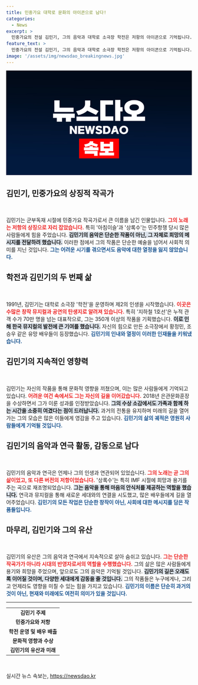 ```yaml
---
title: 민중가요 대학로 문화의 아이콘으로 남다!
categories:
  - News
excerpt: >
  민중가요의 전설 김민기, 그의 음악과 대학로 소극장 학전은 저항의 아이콘으로 기억됩니다. 잊히지 않는 그의 명곡과 후배 배우들을 향한 사랑, 그 삶의 궤적을 알아보세요.
feature_text: >
  민중가요의 전설 김민기, 그의 음악과 대학로 소극장 학전은 저항의 아이콘으로 기억됩니다. 잊히지 않는 그의 명곡과 후배 배우들을 향한 사랑, 그 삶의 궤적을 알아보세요.
image: '/assets/img/newsdao_breakingnews.jpg'
---
```


<p><img src="/assets/img/newsdao_breakingnews.jpg" alt="ontimetimes 속보" /></p>

<h2 data-ke-size="size26">김민기, 민중가요의 상징적 작곡가</h2>

<p data-ke-size="size16">&nbsp;</p>

<p>김민기는 군부독재 시절에 민중가요 작곡가로서 큰 이름을 남긴 인물입니다. <b><span style="color: #ee2323;">그의 노래는 저항의 상징으로 자리 잡았습니다.</span></b> 특히 '아침이슬'과 '상록수'는 민주항쟁 당시 많은 사람들에게 힘을 주었습니다. <b><span style="background-color: #21538527;">김민기의 음악은 단순한 작품이 아닌, 그 자체로 희망의 메시지를 전달하려 했습니다.</span></b> 이러한 점에서 그의 작품은 단순한 예술을 넘어서 사회적 의미를 지닌 것입니다. <b><span style="color: #1a5490;">그는 어려운 시기를 겪으면서도 음악에 대한 열정을 잃지 않았습니다.</span></b></p>

<h2 data-ke-size="size26">학전과 김민기의 두 번째 삶</h2>

<p data-ke-size="size16">&nbsp;</p>

<p>1991년, 김민기는 대학로 소극장 '학전'을 운영하며 제2의 인생을 시작했습니다. <b><span style="color: #ee2323;">이곳은 수많은 창작 뮤지컬과 공연의 탄생지로 알려져 있습니다.</span></b> 특히 '지하철 1호선'은 누적 관객 수가 70만 명을 넘는 대표작으로, 그는 350개 이상의 작품을 기획했습니다. <b><span style="background-color: #21538527;">이로 인해 한국 뮤지컬의 발전에 큰 기여를 했습니다.</span></b> 자신의 힘으로 만든 소극장에서 황정민, 조승우 같은 유망 배우들이 등장했습니다. <b><span style="color: #1a5490;">김민기의 인내와 열정이 이러한 인재들을 키워냈습니다.</span></b></p>

<h2 data-ke-size="size26">김민기의 지속적인 영향력</h2>

<p data-ke-size="size16">&nbsp;</p>

<p>김민기는 자신의 작품을 통해 문화적 영향을 끼쳤으며, 이는 많은 사람들에게 기억되고 있습니다. <b><span style="color: #ee2323;">어려운 여건 속에서도 그는 자신의 길을 이어갔습니다.</span></b> 2018년 은관문화훈장을 수상하면서 그가 이룬 성과를 인정받았습니다. <b><span style="background-color: #21538527;">그의 수상 소감에서도 가족과 함께 하는 시간을 소중히 여겼다는 점이 드러납니다.</span></b> 과거의 전통을 유지하며 미래의 길을 열어가는 그의 모습은 많은 이들에게 영감을 주고 있습니다. <b><span style="color: #1a5490;">김민기의 삶의 궤적은 영원히 사람들에게 기억될 것입니다.</span></b></p>

<h2 data-ke-size="size26">김민기의 음악과 연극 활동, 감동으로 남다</h2>

<p data-ke-size="size16">&nbsp;</p>

<p>김민기의 음악과 연극은 언제나 그의 인생과 연관되어 있었습니다. <b><span style="color: #ee2323;">그의 노래는 곧 그의 삶이었고, 또 다른 버전의 저항이었습니다.</span></b> '상록수'는 특히 IMF 시절에 희망과 용기를 주는 곡으로 재조명되었습니다. <b><span style="background-color: #21538527;">그는 음악을 통해 마음의 안식처를 제공하는 역할을 했습니다.</span></b> 연극과 뮤지컬을 통해 새로운 세대와의 연결을 시도했고, 많은 배우들에게 길을 열어주었습니다. <b><span style="color: #1a5490;">김민기의 모든 작업은 단순한 창작이 아닌, 사회에 대한 메시지를 담은 작품들입니다.</span></b></p>

<h2 data-ke-size="size26">마무리, 김민기와 그의 유산</h2>

<p data-ke-size="size16">&nbsp;</p>

<p>김민기의 유산은 그의 음악과 연극에서 지속적으로 살아 숨쉬고 있습니다. <b><span style="color: #ee2323;">그는 단순한 작곡가가 아니라 시대의 반영자로서의 역할을 수행했습니다.</span></b> 그의 삶은 많은 사람들에게 용기와 희망을 주었으며, 앞으로도 그의 음악은 기억될 것입니다. <b><span style="background-color: #21538527;">김민기의 길은 오래도록 이어질 것이며, 다양한 세대에게 감동을 줄 것입니다.</span></b> 그의 작품들은 누구에게나, 그리고 언제라도 영향을 미칠 수 있는 힘을 가지고 있습니다. <b><span style="color: #1a5490;">김민기의 이름은 단순히 과거의 것이 아닌, 현재와 미래에도 여전히 의미가 있을 것입니다.</span></b></p>

<hr>

<table style="width: 100%; border-collapse: collapse;">
<tr>
    <td style="text-align: center; height: 17px;"><b>김민기 주제</b></td>
</tr>
<tr>
    <td style="text-align: center; height: 17px;"><b>민중가요와 저항</b></td>
</tr>
<tr>
    <td style="text-align: center; height: 17px;"><b>학전 운영 및 배우 배출</b></td>
</tr>
<tr>
    <td style="text-align: center; height: 17px;"><b>문화적 영향과 수상</b></td>
</tr>
<tr>
    <td style="text-align: center; height: 17px;"><b>김민기의 유산과 미래</b></td>
</tr>
</table>

<p data-ke-size="size16">&nbsp;</p>
실시간 뉴스 속보는, <a href="https://newsdao.kr" rel="dofollow">https://newsdao.kr</a>


